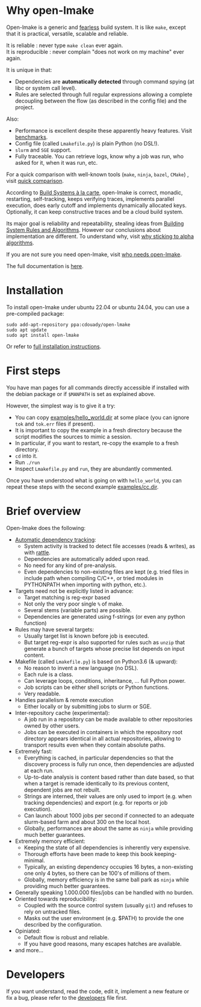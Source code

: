 <!-- This file is part of the open-lmake distribution (git@github.com:cesar-douady/open-lmake.git)-->
<!-- Copyright (c) 2023-2025 Doliam-->
<!-- This program is free software: you can redistribute/modify under the terms of the GPL-v3 (https://www.gnu.org/licenses/gpl-3.0.html).-->
<!-- This program is distributed WITHOUT ANY WARRANTY, without even the implied warranty of MERCHANTABILITY or FITNESS FOR A PARTICULAR PURPOSE.-->

# Why open-lmake

Open-lmake is a generic and [fearless](doc/fearless.md) build system.
It is like `make`, except that it is practical, versatile, scalable and reliable.

It is reliable : never type `make clean` ever again.  
It is reproducible : never complain "does not work on my machine" ever again.

It is unique in that:

- Dependencies are **automatically detected** through command spying (at libc or system call level).
- Rules are selected through full regular expressions allowing a complete decoupling between the flow (as described in the config file) and the project.

Also:

- Performance is excellent despite these apparently heavy features. Visit [benchmarks](doc/benchmark.md).
- Config file (called `Lmakefile.py`) is plain Python (no DSL!).
- `slurm` and `SGE` support.
- Fully traceable. You can retrieve logs, know why a job was run, who asked for it, when it was run, etc.

For a quick comparison with well-known tools (`make`, `ninja`, `bazel`, `CMake`) , visit [quick comparison](doc/quick_comparison.md).

According to [Build Systems à la carte](https://dl.acm.org/doi/pdf/10.1145/3236774),
open-lmake is correct, monadic, restarting, self-tracking, keeps verifying traces, implements parallel execution, does early cutoff and implements dynamically allocated keys.
Optionally, it can keep constructive traces and be a cloud build system.

Its major goal is reliability and repeatability, stealing ideas from [Building System Rules and Algorithms](https://gittup.org/tup/build_system_rules_and_algorithms.pdf).
However our conclusions about implementation are different.
To understand why, visit [why sticking to alpha algorithms](doc/why_stick_to_alpha_algo.md).

If you are not sure you need open-lmake, visit [who needs open-lmake](doc/who_needs_open-lmake.md).

The full documentation is [here](https://cesar-douady.github.io/open-lmake/).

# Installation

To install open-lmake under ubuntu 22.04 or ubuntu 24.04, you can use a pre-compiled package:

```
sudo add-apt-repository ppa:cdouady/open-lmake
sudo apt update
sudo apt install open-lmake
```

Or refer to [full installation instructions](doc/install.md).

# First steps

You have man pages for all commands directly accessible if installed with the debian package or if `$MANPATH` is set as explained above.

However, the simplest way is to give it a try:

- You can copy [examples/hello\_world.dir](examples/hello_world.dir) at some place (you can ignore `tok` and `tok.err` files if present).
- It is important to copy the example in a fresh directory because the script modifies the sources to mimic a session.
- In particular, if you want to restart, re-copy the example to a fresh directory.
- `cd` into it.
- Run `./run`
- Inspect `Lmakefile.py` and `run`, they are abundantly commented.

Once you have understood what is going on with `hello_world`, you can repeat these steps with the second example [examples/cc.dir](examples/cc.dir).

# Brief overview

Open-lmake does the following:

- [Automatic dependency tracking](doc/src/autodep.md):
	- System activity is tracked to detect file accesses (reads & writes), as with [rattle](https://github.com/ndmitchell/rattle).
	- Dependencies are automatically added upon read.
	- No need for any kind of pre-analysis.
	- Even dependencies to non-existing files are kept (e.g. tried files in include path when compiling C/C++, or tried modules in PYTHONPATH when importing with python, etc.).
- Targets need not be explicitly listed in advance:
	- Target matching is reg-expr based
	- Not only the very poor single `%` of make.
	- Several stems (variable parts) are possible.
	- Dependencies are generated using f-strings (or even any python function)
- Rules may have several targets:
	- Usually target list is known before job is executed.
	- But target reg-expr is also supported for rules such as `unzip` that generate a bunch of targets whose precise list depends on input content.
- Makefile (called `Lmakefile.py`) is based on Python3.6 (& upward):
	- No reason to invent a new language (no DSL).
	- Each rule is a class.
	- Can leverage loops, conditions, inheritance, ... full Python power.
	- Job scripts can be either shell scripts or Python functions.
	- Very readable.
- Handles parallelism & remote execution
	- Either locally or by submitting jobs to slurm or SGE.
- Inter-repository cache (experimental):
	- A job run in a repository can be made available to other repositories owned by other users.
	- Jobs can be executed in containers in which the repository root directory appears identical in all actual repositories, allowing to transport results even when they contain absolute paths.
- Extremely fast:
	- Everything is cached, in particular dependencies so that the discovery process is fully run once, then dependencies are adjusted at each run.
	- Up-to-date analysis is content based rather than date based, so that when a target is remade identically to its previous content, dependent jobs are not rebuilt.
	- Strings are interned, their values are only used to import (e.g. when tracking dependencies) and export (e.g. for reports or job execution).
	- Can launch about 1000 jobs per second if connected to an adequate slurm-based farm and about 300 on the local host.
	- Globally, performances are about the same as `ninja` while providing much better guarantees.
- Extremely memory efficient:
	- Keeping the state of all dependencies is inherently very expensive.
	- Thorough efforts have been made to keep this book keeping-minimal.
	- Typically, an existing dependency occupies 16 bytes, a non-existing one only 4 bytes, so there can be 100's of millions of them.
	- Globally, memory efficiency is in the same ball park as `ninja` while providing much better guarantees.
- Generally speaking 1.000.000 files/jobs can be handled with no burden.
- Oriented towards reproducibility:
	- Coupled with the source control system (usually `git`) and refuses to rely on untracked files.
	- Masks out the user environment (e.g. $PATH) to provide the one described by the configuration.
- Opiniated:
	- Default flow is robust and reliable.
	- If you have good reasons, many escapes hatches are available.
- and more...

# Developers

If you want understand, read the code, edit it, implement a new feature or fix a bug, please refer to the [developers](doc/developers.md) file first.
